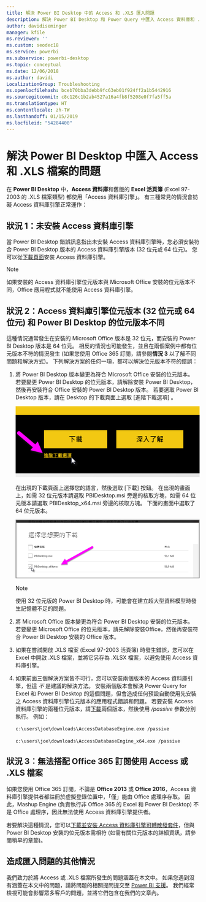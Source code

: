 ```yaml
---
title: 解決 Power BI Desktop 中的 Access 和 .XLS 匯入問題
description: 解決 Power BI Desktop 和 Power Query 中匯入 Access 資料庫和 .XLS 試算表的問題
author: davidiseminger
manager: kfile
ms.reviewer: ''
ms.custom: seodec18
ms.service: powerbi
ms.subservice: powerbi-desktop
ms.topic: conceptual
ms.date: 12/06/2018
ms.author: davidi
LocalizationGroup: Troubleshooting
ms.openlocfilehash: bceb70bba3debb9fc63eb01f924ff2a1b5442916
ms.sourcegitcommit: c8c126c1b2ab4527a16a4fb8f5208e0f7fa5ff5a
ms.translationtype: HT
ms.contentlocale: zh-TW
ms.lasthandoff: 01/15/2019
ms.locfileid: "54284400"
---
```

# <a name="resolve-issues-importing-access-and-xls-files-in-power-bi-desktop"></a>解決 Power BI Desktop 中匯入 Access 和 .XLS 檔案的問題
在 **Power BI Desktop** 中，**Access 資料庫**和舊版的 **Excel 活頁簿** (Excel 97-2003 的 .XLS 檔案類型) 都使用「Access 資料庫引擎」。 有三種常見的情況會妨礙 Access 資料庫引擎正常運作：

## <a name="situation-1-no-access-database-engine-installed"></a>狀況 1：未安裝 Access 資料庫引擎
當 Power BI Desktop 錯誤訊息指出未安裝 Access 資料庫引擎時，您必須安裝符合 Power BI Desktop 版本的 Access 資料庫引擎版本 (32 位元或 64 位元)。 您可以從[下載頁面](http://www.microsoft.com/download/details.aspx?id=13255)安裝 Access 資料庫引擎。

>[!NOTE]
>如果安裝的 Access 資料庫引擎位元版本與 Microsoft Office 安裝的位元版本不同，Office 應用程式就不能使用 Access 資料庫引擎。

## <a name="situation-2-the-access-database-engine-bit-version-32-bit-or-64-bit-is-different-from-your-power-bi-desktop-bit-version"></a>狀況 2：Access 資料庫引擎位元版本 (32 位元或 64 位元) 和 Power BI Desktop 的位元版本不同
這種情況通常發生在安裝的 Microsoft Office 版本是 32 位元，而安裝的 Power BI Desktop 版本是 64 位元。 相反的情況也可能發生，並且在兩個案例中都有位元版本不符的情況發生 (如果您使用 Office 365 訂閱，請參閱**情況 3** 以了解不同問題和解決方式)。 下列解決方案的任何一項，都可以解決位元版本不符的錯誤︰

1. 將 Power BI Desktop 版本變更為符合 Microsoft Office 安裝的位元版本。 若要變更 Power BI Desktop 的位元版本，請解除安裝 Power BI Desktop，然後再安裝符合 Office 安裝的 Power BI Desktop 版本。 若要選取 Power BI Desktop 版本，請在 Desktop 的下載頁面上選取 [進階下載選項] 。
   
   ![](media/desktop-access-database-errors/desktop-access-errors-1.png)
   
   在出現的下載頁面上選擇您的語言，然後選取 [下載]  按鈕。 在出現的畫面上，如需 32 位元版本請選取 PBIDesktop.msi 旁邊的核取方塊，如需 64 位元版本請選取 PBIDesktop_x64.msi 旁邊的核取方塊。 下面的畫面中選取了 64 位元版本。
   
   ![](media/desktop-access-database-errors/desktop-access-errors-2.png)
   
   >[!NOTE]
   >使用 32 位元版的 Power BI Desktop 時，可能會在建立超大型資料模型時發生記憶體不足的問題。
2. 將 Microsoft Office 版本變更為符合 Power BI Desktop 安裝的位元版本。 若要變更 Microsoft Office 的位元版本，請先解除安裝Office，然後再安裝符合 Power BI Desktop 安裝的 Office 版本。
3. 如果在嘗試開啟 .XLS 檔案 (Excel 97-2003 活頁簿) 時發生錯誤，您可以在 Excel 中開啟 .XLS 檔案，並將它另存為 .XLSX 檔案，以避免使用 Access 資料庫引擎。
4. 如果前面三個解決方案皆不可行，您可以安裝兩個版本的 Access 資料庫引擎，但這 *不* 是建議的解決方法。 安裝兩個版本會解決 Power Query for Excel 和 Power BI Desktop 的這個問題，但會造成任何預設自動使用先安裝之 Access 資料庫引擎位元版本的應用程式錯誤和問題。 若要安裝 Access 資料庫引擎的兩種位元版本，請[下載](http://www.microsoft.com/download/details.aspx?id=13255)兩個版本，然後使用 */passive* 參數分別執行。 例如：
   
       c:\users\joe\downloads\AccessDatabaseEngine.exe /passive
   
       c:\users\joe\downloads\AccessDatabaseEngine_x64.exe /passive

## <a name="situation-3-trouble-using-access-or-xls-files-with-an-office-365-subscription"></a>狀況 3︰無法搭配 Office 365 訂閱使用 Access 或 .XLS 檔案
如果您使用 Office 365 訂閱，不論是 **Office 2013** 或 **Office 2016**，Access 資料庫引擎提供者都註冊於虛擬登錄位置中，「僅」能由 Office 處理序存取。 因此，Mashup Engine (負責執行非 Office 365 的 Excel 和 Power BI Desktop) 不是 Office 處理序，因此無法使用 Access 資料庫引擎提供者。

若要解決這種情況，您可以[下載並安裝 Access 資料庫引擎可轉散發套件](http://www.microsoft.com/download/details.aspx?id=13255)，但與 Power BI Desktop 安裝的位元版本需相符 (如需有關位元版本的詳細資訊，請參閱稍早的章節)。

## <a name="other-situations-that-cause-import-issues"></a>造成匯入問題的其他情況
我們致力於將 Access 或 .XLS 檔案所發生的問題涵蓋在本文中。 如果您遇到沒有涵蓋在本文中的問題，請將問題的相關提問提交至 [Power BI 支援](https://powerbi.microsoft.com/support/)。 我們經常檢視可能會影響眾多客戶的問題，並將它們包含在我們的文章內。

